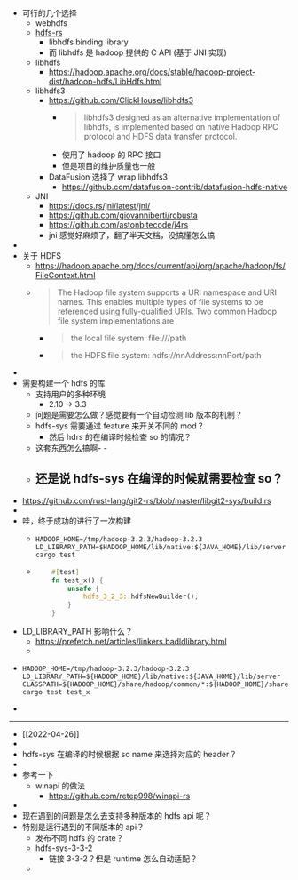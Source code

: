 - 可行的几个选择
	- webhdfs
	- [hdfs-rs](https://github.com/hyunsik/hdfs-rs)
		- libhdfs binding library
		- 而 libhdfs 是 hadoop 提供的 C API (基于 JNI 实现)
	- libhdfs
		- https://hadoop.apache.org/docs/stable/hadoop-project-dist/hadoop-hdfs/LibHdfs.html
	- libhdfs3
		- https://github.com/ClickHouse/libhdfs3
			- > libhdfs3 designed as an alternative implementation of libhdfs, is implemented based on native Hadoop RPC protocol and HDFS data transfer protocol.
			- 使用了 hadoop 的 RPC 接口
			- 但是项目的维护质量也一般
		- DataFusion 选择了 wrap libhdfs3
			- https://github.com/datafusion-contrib/datafusion-hdfs-native
	- JNI
		- https://docs.rs/jni/latest/jni/
		- https://github.com/giovanniberti/robusta
		- https://github.com/astonbitecode/j4rs
		- jni 感觉好麻烦了，翻了半天文档，没搞懂怎么搞
-
- 关于 HDFS
	- https://hadoop.apache.org/docs/current/api/org/apache/hadoop/fs/FileContext.html
	- > The Hadoop file system supports a URI namespace and URI names. This enables multiple types of file systems to be referenced using fully-qualified URIs. Two common Hadoop file system implementations are
		- > the local file system: file:///path
		- > the HDFS file system: hdfs://nnAddress:nnPort/path
-
- 需要构建一个 hdfs 的库
	- 支持用户的多种环境
		- 2.10 -> 3.3
	- 问题是需要怎么做？感觉要有一个自动检测 lib 版本的机制？
	- hdfs-sys 需要通过 feature 来开关不同的 mod？
		- 然后 hdrs 的在编译时候检查 so 的情况？
	- 这套东西怎么搞啊- -
	- 还是说 hdfs-sys 在编译的时候就需要检查 so？
		-
- https://github.com/rust-lang/git2-rs/blob/master/libgit2-sys/build.rs
-
- 哇，终于成功的进行了一次构建
	- ```shell
	  HADOOP_HOME=/tmp/hadoop-3.2.3/hadoop-3.2.3 LD_LIBRARY_PATH=$HADOOP_HOME/lib/native:${JAVA_HOME}/lib/server cargo test
	  ```
	- ```rust
	      #[test]
	      fn test_x() {
	          unsafe {
	              hdfs_3_2_3::hdfsNewBuilder();
	          }
	      }
	  ```
- LD_LIBRARY_PATH 影响什么？
	- https://prefetch.net/articles/linkers.badldlibrary.html
	-
- ```shell
  HADOOP_HOME=/tmp/hadoop-3.2.3/hadoop-3.2.3 LD_LIBRARY_PATH=${HADOOP_HOME}/lib/native:${JAVA_HOME}/lib/server CLASSPATH=${HADOOP_HOME}/share/hadoop/common/*:${HADOOP_HOME}/share/hadoop/common/lib/*:${HADOOP_HOME}/share/hadoop/hdfs/*:${HADOOP_HOME}/share/hadoop/hdfs/lib/*:${HADOOP_HOME}/etc/hadoop/* cargo test test_x
  ```
-
- ---
- [[2022-04-26]]
-
- hdfs-sys 在编译的时候根据 so name 来选择对应的 header？
-
- 参考一下
	- winapi 的做法
		- https://github.com/retep998/winapi-rs
-
- 现在遇到的问题是怎么去支持多种版本的 hdfs api 呢？
- 特别是运行遇到的不同版本的 api？
	- 发布不同 hdfs 的 crate？
	- hdfs-sys-3-3-2
		- 链接 3-3-2？但是 runtime 怎么自动适配？
	-